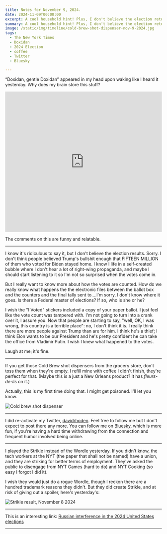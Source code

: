 ```yaml
---
title: Notes for November 9, 2024.
date: 2024-11-09T00:00:00
excerpt: A cool household hint! Plus, I don't believe the election returns.
summary: A cool household hint! Plus, I don't believe the election returns.
image: /static/img/timeline/cold-brew-shot-dispenser-nov-9-2024.jpg
tags:
  - The New York Times
  - Doxidan
  - 2024 Election
  - coffee
  - Twitter
  - Bluesky

---
```


“Doxidan, gentle Doxidan” appeared in my head upon waking like I heard it yesterday. Why does my brain store this stuff?

<iframe width="100%" height="450" src="https://www.youtube.com/embed/qsKXEFtILSY?si=Bcg3kbdDvyJysHVm" title="YouTube video player" frameborder="0" allow="accelerometer; autoplay; clipboard-write; encrypted-media; gyroscope; picture-in-picture; web-share" referrerpolicy="strict-origin-when-cross-origin" allowfullscreen></iframe>

The comments on this are funny and relatable.

-----

I know it's ridiculous to say it, but I don't believe the election results. Sorry. I don't think people believed Trump's bullshit enough that FIFTEEN MILLION of them who voted for Biden stayed home. I know I life in a self-created bubble where I don't hear a lot of right-wing propaganda, and maybe I should start listening to it so I'm not so surprised when the votes come in.

But I really want to know more about how the votes are counted. How do we really know what happens the the electronic files between the ballot box and the counters and the final tally sent to....I'm sorry, I don't know where it goes. Is there a Federal master of elections? If so, who is she or he?

I wish the "I Voted" stickers included a copy of your paper ballot. I just feel like the vote count was tampered with. I'm not going to turn into a crank over it, I assure you. Now that people are starting to say, "well, OK, I was wrong, this country is a terrible place": no, I don't think it is. I really think there are more people against Trump than are for him. I think he's a thief; I think Elon wants to be our President and he's pretty confident he can take the office from Vladimir Putin. I wish I knew what happened to the votes.

Laugh at me; it's fine.

-----

If you get those Cold Brew shot dispensers from the grocery store, don't toss them when they're empty. I refill mine with coffee I didn't finish, they're perfect for that. (Maybe this is a just a New Orleans product? It has _fleurs-de-lis_ on it.)

Actually, this is my first time doing that. I might get poisoned. I'll let you know.

![Cold brew shot dispenser](/static/img/timeline/cold-brew-shot-dispenser-nov-9-2024.jpg)

-----

I did re-activate my Twitter, [davidrhoden](https://twitter.com/davidrhoden). Feel free to follow me but I don't expect to post there any more.
You can follow me on [Bluesky](https://bsky.app/profile/davidrhoden.bsky.social), which is more fun, if you're having a hard time withdrawing from the connection and frequent humor involved being online.

-----

I played the Strikle instead of the Wordle yesterday. If you didn't know, the tech workers at the NYT (the paper that shall not be named) have a union, and they are striking for better terms of employment. They've asked the public to disengage from NYT Games (hard to do) and NYT Cooking (so easy I forgot I did it).

I wish they would just do a rogue Wordle, though I reckon there are a hundred trademark reasons they didn't. But they did create Strikle, and at risk of giving out a spoiler, here's yesterday's:

![Strikle result, November 8 2024](/static/img/timeline/strikle-nov-8-2024.jpg)


-----

This is an interesting link: [Russian interference in the 2024 United States elections](https://w.wiki/BsVN)

-----

